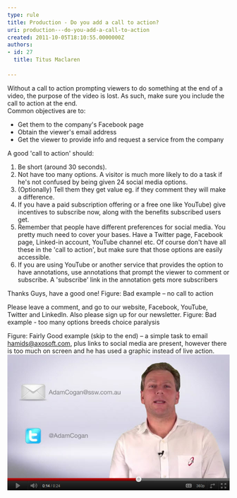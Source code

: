 ```yaml
---
type: rule
title: Production - Do you add a call to action?
uri: production---do-you-add-a-call-to-action
created: 2011-10-05T18:10:55.0000000Z
authors:
- id: 27
  title: Titus Maclaren

---
```


Without a call to action prompting viewers to do something at the end of a video, the purpose of the video is lost. As such, make sure you include the call to action at the end.
<br>Common objectives are to: 
- Get them to the company's Facebook page
- Obtain the viewer's email address
- Get the viewer to provide info and request a service from the company

 
A good 'call to action' should:

1. Be short (around 30 seconds).
2. Not have too many options. A visitor is much more likely to do a task if he's not confused by being given 24 social media options.
3. (Optionally) Tell them they get value eg. if they comment they will make a difference.
4. If you have a paid subscription offering or a free one like YouTube) give incentives to subscribe now, along with the benefits subscribed users get.
5. Remember that people have different preferences for social media. You pretty much need to cover your bases. Have a Twitter page, Facebook page, Linked-in account, YouTube channel etc. Of course don't have all these in the 'call to action', but make sure that those options are easily accessible.
6. If you are using YouTube or another service that provides the option to have annotations, use annotations that prompt the viewer to comment or subscribe. A 'subscribe' link in the annotation gets more subscribers


Thanks Guys, have a good one!
Figure: Bad example – no call to action

Please leave a comment, and go to our website, Facebook, YouTube, Twitter and LinkedIn. Also please sign up for our newsletter. 
Figure: Bad example - too many options breeds choice paralysis














Figure: Fairly Good example (skip to the end) – a simple task to email hamids@axosoft.com, plus links to social media are present, however there is too much on screen and he has used a graphic instead of live action.    [![ Good Example – very clear call to action that asks for an email address. Only asks for one thing at a time and uses zooming effects. In addition, gives a twitter option to engage and uses live action.](Call-to-Action-Screenshot.jpg)](http://www.youtube.com/watch?v=11ibqpnitfk)
